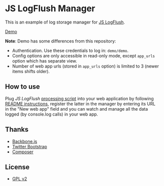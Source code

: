 JS LogFlush Manager
===============

This is an example of log storage manager for [JS LogFlush](https://github.com/hindmost/jslogflush).

[Demo](http://demos.savreen.com/jslogflush-manager/)

**Note**: Demo has some differences from this repository:

* Authentication. Use these credentials to log in: `demo/demo`.
* Config options are only accessible in read-only mode, except `app_urls` option which has separate view.
* Number of web app urls (stored in `app_urls` option) is limited to 3 (newer items shifts older).


How to use
-------------
Plug _JS LogFlush_ [processing script](http://demos.savreen.com/jslogflush-manager/logger.php) into your web application by following [README instructions](https://github.com/hindmost/jslogflush), register the latter in the manager by entering its URL in the "New web app" field and you can watch and manage all the data logged (by console.log calls) in your web app.


Thanks
-------------
* [Backbone.js](http://backbonejs.org/)
* [Twitter Bootstrap](http://getbootstrap.com/)
* [Composer](https://getcomposer.org/)


License
-------------
* [GPL v2](http://opensource.org/licenses/GPL-2.0)
